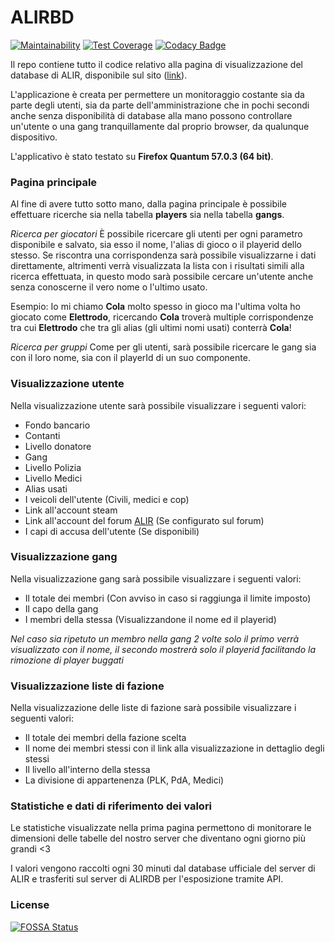 # ALIRBD

[![Maintainability](https://api.codeclimate.com/v1/badges/aeefaa3a2d6c6f864bdb/maintainability)](https://codeclimate.com/github/andreacw5/ALIRDB/maintainability)
[![Test Coverage](https://api.codeclimate.com/v1/badges/aeefaa3a2d6c6f864bdb/test_coverage)](https://codeclimate.com/github/andreacw5/ALIRDB/test_coverage)
[![Codacy Badge](https://api.codacy.com/project/badge/Grade/ff94c08bcdcf46f5930fd7f6a4896d86)](https://www.codacy.com/app/andreacw5/ALIRDB?utm_source=github.com&amp;utm_medium=referral&amp;utm_content=andreacw5/ALIRDB&amp;utm_campaign=Badge_Grade)

Il repo contiene tutto il codice relativo alla pagina di visualizzazione del database di ALIR, disponibile sul sito ([link](https://www.alir.eu/db/dbviewer/)).

L'applicazione è creata per permettere un monitoraggio costante sia da parte degli utenti, sia da parte dell'amministrazione che in pochi secondi anche senza disponibilità di database alla mano possono controllare un'utente o una gang tranquillamente dal proprio browser, da qualunque dispositivo.

L'applicativo è stato testato su **Firefox Quantum 57.0.3 (64 bit)**.

### Pagina principale

Al fine di avere tutto sotto mano, dalla pagina principale è possibile effettuare ricerche sia nella tabella **players** sia nella tabella **gangs**. 

*Ricerca per giocatori*
È possibile ricercare gli utenti per ogni parametro disponibile e salvato, sia esso il nome, l'alias di gioco o il playerid dello stesso.
Se riscontra una corrispondenza sarà possibile visualizzarne i dati direttamente, altrimenti verrà visualizzata la lista con i risultati simili alla ricerca effettuata, in questo modo sarà possibile cercare un'utente anche senza conoscerne il vero nome o l'ultimo usato.

Esempio: Io mi chiamo **Cola** molto spesso in gioco ma l'ultima volta ho giocato come **Elettrodo**, ricercando **Cola** troverà multiple corrispondenze tra cui **Elettrodo** che tra gli alias (gli ultimi nomi usati) conterrà **Cola**!

*Ricerca per gruppi*
Come per gli utenti, sarà possibile ricercare le gang sia con il loro nome, sia con il playerId di un suo componente. 

### Visualizzazione utente

Nella visualizzazione utente sarà possibile visualizzare i seguenti valori:

* Fondo bancario
* Contanti
* Livello donatore
* Gang
* Livello Polizia
* Livello Medici
* Alias usati
* I veicoli dell'utente (Civili, medici e cop)
* Link all'account steam
* Link all'account del forum [ALIR](https://www.alir.eu/) (Se configurato sul forum)
* I capi di accusa dell'utente (Se disponibili)

### Visualizzazione gang

Nella visualizzazione gang sarà possibile visualizzare i seguenti valori:

* Il totale dei membri (Con avviso in caso si raggiunga il limite imposto)
* Il capo della gang
* I membri della stessa (Visualizzandone il nome ed il playerid)

*Nel caso sia ripetuto un membro nella gang 2 volte solo il primo verrà visualizzato con il nome, il secondo mostrerà solo il playerid facilitando la rimozione di player buggati*

### Visualizzazione liste di fazione

Nella visualizzazione delle liste di fazione sarà possibile visualizzare i seguenti valori:

* Il totale dei membri della fazione scelta
* Il nome dei membri stessi con il link alla visualizzazione in dettaglio degli stessi
* Il livello all'interno della stessa
* La divisione di appartenenza (PLK, PdA, Medici)

### Statistiche e dati di riferimento dei valori

Le statistiche visualizzate nella prima pagina permettono di monitorare le dimensioni delle tabelle del nostro server che diventano ogni giorno più grandi <3

I valori vengono raccolti ogni 30 minuti dal database ufficiale del server di ALIR e trasferiti sul server di ALIRDB per l'esposizione tramite API.

### License

[![FOSSA Status](https://app.fossa.io/api/projects/git%2Bgithub.com%2Fandreacw5%2FALIRDB.svg?type=large)](https://app.fossa.io/projects/git%2Bgithub.com%2Fandreacw5%2FALIRDB?ref=badge_large)
